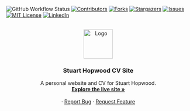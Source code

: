 <a name="readme-top"></a>
                          
![GitHub Workflow Status](https://img.shields.io/github/workflow/status/hopwoods/stuart-hopwood-cv-site-firebase/Deploy%20to%20Firebase%20Hosting?style=for-the-badge)
[![Contributors][contributors-shield]][contributors-url]
[![Forks][forks-shield]][forks-url]
[![Stargazers][stars-shield]][stars-url]
[![Issues][issues-shield]][issues-url]
[![MIT License][license-shield]][license-url]
[![LinkedIn][linkedin-shield]][linkedin-url]


<!-- PROJECT LOGO -->
<br />
<div align="center">
  <a href="https://stuart-hopwood-cv.web.app/">
    <img src="images/logo.png" alt="Logo" width="80" height="80">
  </a>

  <h3 align="center">Stuart Hopwood CV Site</h3>

  <p align="center">
    A personal website and CV for Stuart Hopwood.
    <br />
    <a href="https://stuart-hopwood-cv.web.app/"><strong>Explore the live site »</strong></a>
    <br />
    <br />
    ·
    <a href="https://github.com/hopwoods/Stuart-Hopwood-CV-Site-Firebase/issues">Report Bug</a>
    ·
    <a href="https://github.com/hopwoods/Stuart-Hopwood-CV-Site-Firebase/issues">Request Feature</a>
  </p>
</div>



















<!-- MARKDOWN LINKS & IMAGES -->
<!-- https://www.markdownguide.org/basic-syntax/#reference-style-links -->
[contributors-shield]: https://img.shields.io/github/contributors/hopwoods/stuart-hopwood-cv-site-firebase.svg?style=for-the-badge
[contributors-url]: https://github.com/hopwoods/stuart-hopwood-cv-site-firebase/graphs/contributors
[forks-shield]: https://img.shields.io/github/forks/hopwoods/stuart-hopwood-cv-site-firebase.svg?style=for-the-badge
[forks-url]: https://github.com/hopwoods/stuart-hopwood-cv-site-firebase/network/members
[stars-shield]: https://img.shields.io/github/stars/hopwoods/stuart-hopwood-cv-site-firebase.svg?style=for-the-badge
[stars-url]: https://github.com/hopwoods/stuart-hopwood-cv-site-firebase/stargazers
[issues-shield]: https://img.shields.io/github/issues/hopwoods/stuart-hopwood-cv-site-firebase.svg?style=for-the-badge
[issues-url]: https://github.com/hopwoods/stuart-hopwood-cv-site-firebase/issues
[license-shield]: https://img.shields.io/github/license/hopwoods/stuart-hopwood-cv-site-firebase.svg?style=for-the-badge
[license-url]: https://github.com/hopwoods/stuart-hopwood-cv-site-firebase/blob/main/LICENSE.md
[linkedin-shield]: https://img.shields.io/badge/-LinkedIn-black.svg?style=for-the-badge&logo=linkedin&colorB=555
[linkedin-url]: https://linkedin.com/in/hopwoods
[product-screenshot]: images/screenshot.png
[Next.js]: https://img.shields.io/badge/next.js-000000?style=for-the-badge&logo=nextdotjs&logoColor=white
[Next-url]: https://nextjs.org/
[React.js]: https://img.shields.io/badge/React-20232A?style=for-the-badge&logo=react&logoColor=61DAFB
[React-url]: https://reactjs.org/
[Vue.js]: https://img.shields.io/badge/Vue.js-35495E?style=for-the-badge&logo=vuedotjs&logoColor=4FC08D
[Vue-url]: https://vuejs.org/
[Angular.io]: https://img.shields.io/badge/Angular-DD0031?style=for-the-badge&logo=angular&logoColor=white
[Angular-url]: https://angular.io/
[Svelte.dev]: https://img.shields.io/badge/Svelte-4A4A55?style=for-the-badge&logo=svelte&logoColor=FF3E00
[Svelte-url]: https://svelte.dev/
[Laravel.com]: https://img.shields.io/badge/Laravel-FF2D20?style=for-the-badge&logo=laravel&logoColor=white
[Laravel-url]: https://laravel.com
[Bootstrap.com]: https://img.shields.io/badge/Bootstrap-563D7C?style=for-the-badge&logo=bootstrap&logoColor=white
[Bootstrap-url]: https://getbootstrap.com
[JQuery.com]: https://img.shields.io/badge/jQuery-0769AD?style=for-the-badge&logo=jquery&logoColor=white
[JQuery-url]: https://jquery.com 
